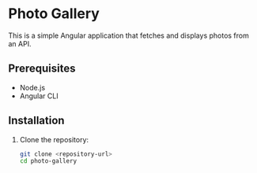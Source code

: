 # Photo Gallery

This is a simple Angular application that fetches and displays photos from an API.

## Prerequisites

- Node.js
- Angular CLI

## Installation

1. Clone the repository:
   ```bash
   git clone <repository-url>
   cd photo-gallery
   ```
